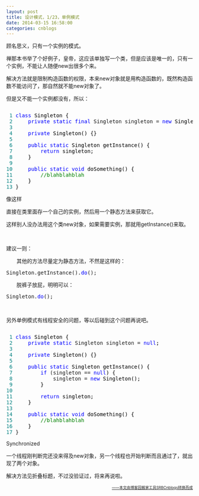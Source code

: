 ```yaml
---
layout: post
title: 设计模式，1/23，单例模式
date: 2014-03-15 16:58:00
categories: cnblogs
---
```


<p>顾名思义，只有一个实例的模式。</p>
<p>禅那本书举了个好例子，皇帝，这应该单独写一个类，但是应该是唯一的，只有一个实例，不能让人随便new出很多个来。</p>
<p>解决方法就是限制构造函数的权限，本来new对象就是用构造函数的，既然构造函数不能访问了，那自然就不能new对象了。</p>
<p>但是又不能一个实例都没有，所以：</p>
<div class="cnblogs_code" onclick="cnblogs_code_show('abd2bb2b-6993-4924-a49f-1c6a3c73063a')"><img id="code_img_closed_abd2bb2b-6993-4924-a49f-1c6a3c73063a" class="code_img_closed" src="http://images.cnblogs.com/OutliningIndicators/ContractedBlock.gif" alt="" /><img id="code_img_opened_abd2bb2b-6993-4924-a49f-1c6a3c73063a" class="code_img_opened" style="display: none;" onclick="cnblogs_code_hide('abd2bb2b-6993-4924-a49f-1c6a3c73063a',event)" src="http://images.cnblogs.com/OutliningIndicators/ExpandedBlockStart.gif" alt="" />
<div id="cnblogs_code_open_abd2bb2b-6993-4924-a49f-1c6a3c73063a" class="cnblogs_code_hide">
<pre><span style="color: #008080;"> 1</span> <span style="color: #0000ff;">class</span><span style="color: #000000;"> Singleton {
</span><span style="color: #008080;"> 2</span>     <span style="color: #0000ff;">private</span> <span style="color: #0000ff;">static</span> <span style="color: #0000ff;">final</span> Singleton singleton = <span style="color: #0000ff;">new</span><span style="color: #000000;"> Singleton();
</span><span style="color: #008080;"> 3</span> 
<span style="color: #008080;"> 4</span>     <span style="color: #0000ff;">private</span><span style="color: #000000;"> Singleton() {}
</span><span style="color: #008080;"> 5</span>     
<span style="color: #008080;"> 6</span>     <span style="color: #0000ff;">public</span> <span style="color: #0000ff;">static</span><span style="color: #000000;"> Singleton getInstance() {
</span><span style="color: #008080;"> 7</span>         <span style="color: #0000ff;">return</span><span style="color: #000000;"> singleton;
</span><span style="color: #008080;"> 8</span> <span style="color: #000000;">    }
</span><span style="color: #008080;"> 9</span>     
<span style="color: #008080;">10</span>     <span style="color: #0000ff;">public</span> <span style="color: #0000ff;">static</span> <span style="color: #0000ff;">void</span><span style="color: #000000;"> doSomething() {
</span><span style="color: #008080;">11</span>         <span style="color: #008000;">//</span><span style="color: #008000;">blahblahblah</span>
<span style="color: #008080;">12</span> <span style="color: #000000;">    }
</span><span style="color: #008080;">13</span> }</pre>
</div>
<span class="cnblogs_code_collapse">像这样</span></div>
<p>直接在类里面存一个自己的实例，然后用一个静态方法来获取它。</p>
<p>这样别人没办法用这个类new对象，如果需要实例，那就用getInstance()来取。</p>
<p>&nbsp;</p>
<p>建议一则：</p>
<p>　　其他的方法尽量定为静态方法，不然是这样的：</p>
<div class="cnblogs_code">
<pre>Singleton.getInstance().<span style="color: #0000ff;">do</span>();</pre>
</div>
<p>　　脱裤子放屁，明明可以：</p>
<div class="cnblogs_code">
<pre>Singleton.<span style="color: #0000ff;">do</span>();</pre>
</div>
<p>&nbsp;</p>
<p>另外单例模式有线程安全的问题，等以后碰到这个问题再说吧。</p>
<div class="cnblogs_code" onclick="cnblogs_code_show('f01c3cfd-6b02-4a7d-a96d-584752ff1ee7')"><img id="code_img_closed_f01c3cfd-6b02-4a7d-a96d-584752ff1ee7" class="code_img_closed" src="http://images.cnblogs.com/OutliningIndicators/ContractedBlock.gif" alt="" /><img id="code_img_opened_f01c3cfd-6b02-4a7d-a96d-584752ff1ee7" class="code_img_opened" style="display: none;" onclick="cnblogs_code_hide('f01c3cfd-6b02-4a7d-a96d-584752ff1ee7',event)" src="http://images.cnblogs.com/OutliningIndicators/ExpandedBlockStart.gif" alt="" />
<div id="cnblogs_code_open_f01c3cfd-6b02-4a7d-a96d-584752ff1ee7" class="cnblogs_code_hide">
<pre><span style="color: #008080;"> 1</span> <span style="color: #0000ff;">class</span><span style="color: #000000;"> Singleton {
</span><span style="color: #008080;"> 2</span>     <span style="color: #0000ff;">private</span> <span style="color: #0000ff;">static</span> Singleton singleton = <span style="color: #0000ff;">null</span><span style="color: #000000;">;
</span><span style="color: #008080;"> 3</span> 
<span style="color: #008080;"> 4</span>     <span style="color: #0000ff;">private</span><span style="color: #000000;"> Singleton() {}
</span><span style="color: #008080;"> 5</span>     
<span style="color: #008080;"> 6</span>     <span style="color: #0000ff;">public</span> <span style="color: #0000ff;">static</span><span style="color: #000000;"> Singleton getInstance() {
</span><span style="color: #008080;"> 7</span>         <span style="color: #0000ff;">if</span> (singleton == <span style="color: #0000ff;">null</span><span style="color: #000000;">) {
</span><span style="color: #008080;"> 8</span>             singleton = <span style="color: #0000ff;">new</span><span style="color: #000000;"> Singleton();
</span><span style="color: #008080;"> 9</span> <span style="color: #000000;">        }
</span><span style="color: #008080;">10</span>         
<span style="color: #008080;">11</span>         <span style="color: #0000ff;">return</span><span style="color: #000000;"> singleton;
</span><span style="color: #008080;">12</span> <span style="color: #000000;">    }
</span><span style="color: #008080;">13</span>     
<span style="color: #008080;">14</span>     <span style="color: #0000ff;">public</span> <span style="color: #0000ff;">static</span> <span style="color: #0000ff;">void</span><span style="color: #000000;"> doSomething() {
</span><span style="color: #008080;">15</span>         <span style="color: #008000;">//</span><span style="color: #008000;">blahblahblah</span>
<span style="color: #008080;">16</span> <span style="color: #000000;">    }
</span><span style="color: #008080;">17</span> }</pre>
</div>
<span class="cnblogs_code_collapse">Synchronized</span></div>
<p>一个线程刚判断完还没来得及new对象，另一个线程也开始判断而且通过了，就出现了两个对象。</p>
<p>解决方法见折叠标题，不过没验证过，将来再说啦。</p>

<div align=right><a href="https://github.com/mlxy/SRBCnblogs"><font size=1>——本文由博客园搬家工具SRBCnblogs转换而成</font></a></div>